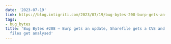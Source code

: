 ```yaml
---
date: '2023-07-19'
link: https://blog.intigriti.com/2023/07/19/bug-bytes-208-burp-gets-an-update-sharefile-gets-a-cve-and-javascript-files-get-analysed/
tags:
- bug_bytes
title: 'Bug Bytes #208 – Burp gets an update, Sharefile gets a CVE and JavaScript
  files get analysed'
---
```

